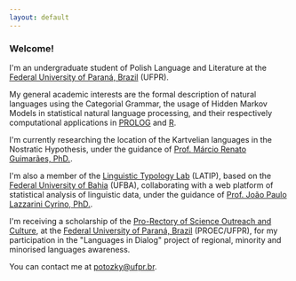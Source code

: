 ```yaml
---
layout: default
---
```


### Welcome!

I'm an undergraduate student of Polish Language and Literature at the [Federal University of Paraná, Brazil](https://www.ufpr.br/) (UFPR).

My general academic interests are the formal description of natural languages using the Categorial Grammar, the usage of Hidden Markov Models in statistical natural language processing, and their respectively computational applications in [PROLOG](https://www.swi-prolog.org/) and [R](https://www.r-project.org/). 

I'm currently researching the location of the Kartvelian languages in the Nostratic Hypothesis, under the guidance of [Prof. Márcio Renato Guimarães, PhD.](https://marciorenato.wordpress.com/).

I'm also a member of the [Linguistic Typology Lab](http://latip.com.br/) (LATIP), based on the [Federal University of Bahia](https://www.ufba.br/) (UFBA), collaborating with a web platform of statistical analysis of linguistic data, under the guidance of [Prof. João Paulo Lazzarini Cyrino, PhD.](http://lattes.cnpq.br/0607604801534336).

I'm receiving a scholarship of the [Pro-Rectory of Science Outreach and Culture](http://www.proec.ufpr.br), at the [Federal University of Paraná, Brazil](https://www.ufpr.br/) (PROEC/UFPR), for my participation in the "Languages in Dialog" project of regional, minority and minorised languages awareness.

You can contact me at [potozky@ufpr.br](mailto:potozky@ufpr.br).
